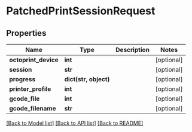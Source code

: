 # PatchedPrintSessionRequest

## Properties
Name | Type | Description | Notes
------------ | ------------- | ------------- | -------------
**octoprint_device** | **int** |  | [optional] 
**session** | **str** |  | [optional] 
**progress** | **dict(str, object)** |  | [optional] 
**printer_profile** | **int** |  | [optional] 
**gcode_file** | **int** |  | [optional] 
**gcode_filename** | **str** |  | [optional] 

[[Back to Model list]](../README.md#documentation-for-models) [[Back to API list]](../README.md#documentation-for-api-endpoints) [[Back to README]](../README.md)


